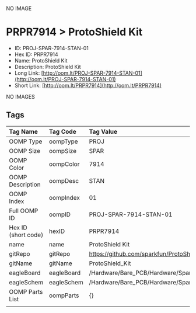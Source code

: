 


  
NO IMAGE  
# PRPR7914 > ProtoShield Kit

- ID: PROJ-SPAR-7914-STAN-01
- Hex ID: PRPR7914
- Name: ProtoShield Kit
- Description: ProtoShield Kit
- Long Link: [http://oom.lt/PROJ-SPAR-7914-STAN-01](http://oom.lt/PROJ-SPAR-7914-STAN-01)
- Short Link: [http://oom.lt/PRPR7914](http://oom.lt/PRPR7914)
  
NO IMAGES  
## Tags
  

|Tag Name|Tag Code|Tag Value|
| :--- | :--- | :--- |
|OOMP Type|oompType|PROJ|
|OOMP Size|oompSize|SPAR|
|OOMP Color|oompColor|7914|
|OOMP Description|oompDesc|STAN|
|OOMP Index|oompIndex|01|
|Full OOMP ID|oompID|PROJ-SPAR-7914-STAN-01|
|Hex ID (short code)|hexID|PRPR7914|
|name|name|ProtoShield Kit|
|gitRepo|gitRepo|https://github.com/sparkfun/ProtoShield_Kit|
|gitName|gitName|ProtoShield_Kit|
|eagleBoard|eagleBoard|/Hardware/Bare_PCB/Hardware/SparkFun_ProtoShield_Kit.brd|
|eagleSchem|eagleSchem|/Hardware/Bare_PCB/Hardware/SparkFun_ProtoShield_Kit.sch|
|OOMP Parts List|oompParts|{}|
||||
